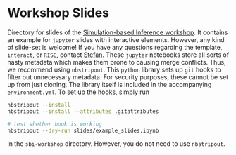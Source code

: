 # Workshop Slides

Directory for slides of the [Simulation-based Inference workshop](mlcolab.org/sbi-workshop). It contains an example for `jupyter` slides with interactive elements. However, any kind of slide-set is welcome! If you have any questions regarding the template, `interact`, or `RISE`, contact [Stefan](https://github.com/wastedsummer).
These `jupyter` notebooks store all sorts of nasty metadata which makes them prone to causing merge conflicts. Thus, we recommend using `nbstripout`. This `python` library sets up `git` hooks to filter out unnecessary metadata. For security purposes, these cannot be set up from just cloning. The library itself is included in the accompanying `environment.yml`. To set up the hooks, simply run
```bash
nbstripout --install
nbstripout --install --attributes .gitattributes

# test whether hook is working
nbstripout --dry-run slides/example_slides.ipynb
```
in the `sbi-workshop` directory. However, you do not need to use `nbstripout`.
